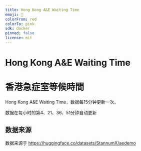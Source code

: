 ```yaml
---
title: Hong Kong A&E Waiting Time
emoji: 🏥
colorFrom: red
colorTo: pink
sdk: docker
pinned: false
license: mit
---
```


# Hong Kong A&E Waiting Time

# 香港急症室等候時間

Hong Kong A&E Waiting Time，数据每15分钟更新一次。

数据在每小时的第4、21、36、51分钟自动更新

## 数据来源

数据来源于 https://huggingface.co/datasets/StannumX/aedemo